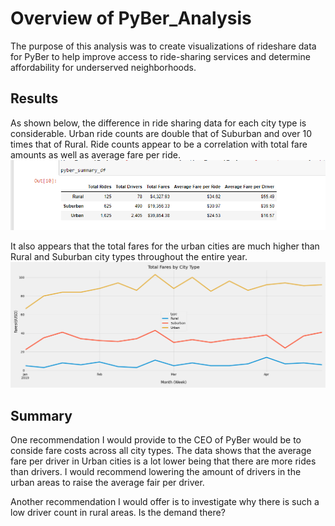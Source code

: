 # Overview of PyBer_Analysis
The purpose of this analysis was to create visualizations of rideshare data for PyBer to help improve access to ride-sharing services and determine affordability for underserved neighborhoods.

## Results
As shown below, the difference in ride sharing data for each city type is considerable. Urban ride counts are double that of Suburban and over 10 times that of Rural. Ride counts appear to be a correlation with total fare amounts as well as average fare per ride.
![Dataset Summary](./Analysis/table_summary.png)

It also appears that the total fares for the urban cities are much higher than Rural and Suburban city types throughout the entire year.
![Dataset Summary](./Analysis/Pyber_fare_summary.png)

## Summary
One recommendation I would provide to the CEO of PyBer would be to conside fare costs across all city types. The data shows that the average fare per driver in Urban cities is a lot lower being that there are more rides than drivers. I would recommend lowering the amount of drivers in the urban areas to raise the average fair per driver.

Another recommendation I would offer is to investigate why there is such a low driver count in rural areas. Is the demand there?